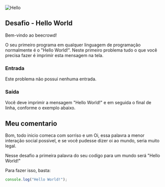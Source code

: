 ![Hello](https://resources.beecrowd.com.br/gallery/images/problems/UOJ_1000.png)

## Desafio - Hello World

Bem-vindo ao beecrowd!

O seu primeiro programa em qualquer linguagem de programação normalmente é o "Hello World!". Neste primeiro problema tudo o que você precisa fazer é imprimir esta mensagem na tela.

### Entrada
Este problema não possui nenhuma entrada.

### Saída
Você deve imprimir a mensagem "Hello World!" e em seguida o final de linha, conforme o exemplo abaixo.

## Meu comentario

Bom, todo inicio comeca com sorriso e um Oi, essa palavra a menor interação social possivel, e se você pudesse dizer oi ao mundo, seria muito legal. 

Nesse desafio a primeira palavra do seu codigo para um mundo será "Hello World!"

Para fazer isso, basta:

```js
console.log("Hello World!");
```
```
